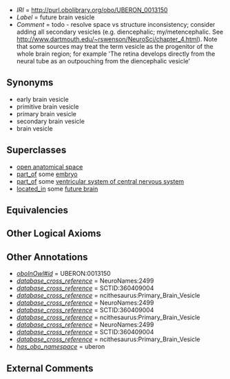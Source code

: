  * *IRI* = http://purl.obolibrary.org/obo/UBERON_0013150
 * *Label* = future brain vesicle
 * *Comment* = todo - resolve space vs structure inconsistency; consider adding all secondary vesicles (e.g. diencephalic; my/metencephalic. See http://www.dartmouth.edu/~rswenson/NeuroSci/chapter_4.html). Note that some sources may treat the term vesicle as the progenitor of the whole brain region; for example 'The retina develops directly from the neural tube as an outpouching from the diencephalic vesicle'

## Synonyms

 * early brain vesicle
 * primitive brain vesicle
 * primary brain vesicle
 * secondary brain vesicle
 * brain vesicle

## Superclasses

 * [open anatomical space](../../UBERON/64/UBERON_0010064.md)
 * [part_of](../../BFO/50/BFO_0000050.md) some [embryo](../../UBERON/22/UBERON_0000922.md)
 * [part_of](../../BFO/50/BFO_0000050.md) some [ventricular system of central nervous system](../../UBERON/81/UBERON_0005281.md)
 * [located_in](../../RO/25/RO_0001025.md) some [future brain](../../UBERON/38/UBERON_0006238.md)

## Equivalencies


## Other Logical Axioms


## Other Annotations

 * *[oboInOwl#id](../../id/oboInOwl#id.md)* = UBERON:0013150
 * *[database_cross_reference](../../ef/oboInOwl#hasDbXref.md)* = NeuroNames:2499
 * *[database_cross_reference](../../ef/oboInOwl#hasDbXref.md)* = SCTID:360409004
 * *[database_cross_reference](../../ef/oboInOwl#hasDbXref.md)* = ncithesaurus:Primary_Brain_Vesicle
 * *[database_cross_reference](../../ef/oboInOwl#hasDbXref.md)* = NeuroNames:2499
 * *[database_cross_reference](../../ef/oboInOwl#hasDbXref.md)* = SCTID:360409004
 * *[database_cross_reference](../../ef/oboInOwl#hasDbXref.md)* = ncithesaurus:Primary_Brain_Vesicle
 * *[database_cross_reference](../../ef/oboInOwl#hasDbXref.md)* = NeuroNames:2499
 * *[database_cross_reference](../../ef/oboInOwl#hasDbXref.md)* = SCTID:360409004
 * *[database_cross_reference](../../ef/oboInOwl#hasDbXref.md)* = ncithesaurus:Primary_Brain_Vesicle
 * *[has_obo_namespace](../../ce/oboInOwl#hasOBONamespace.md)* = uberon

## External Comments

